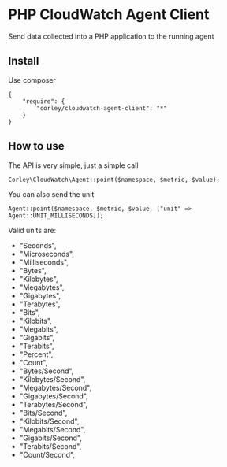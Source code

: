 # PHP CloudWatch Agent Client

Send data collected into a PHP application to the running agent

## Install

Use composer

```
{
    "require": {
        "corley/cloudwatch-agent-client": "*"
    }
}
```

## How to use

The API is very simple, just a simple call

```
Corley\CloudWatch\Agent::point($namespace, $metric, $value);
```

You can also send the unit

```
Agent::point($namespace, $metric, $value, ["unit" => Agent::UNIT_MILLISECONDS]);
```

Valid units are:

  * "Seconds",
  * "Microseconds",
  * "Milliseconds",
  * "Bytes",
  * "Kilobytes",
  * "Megabytes",
  * "Gigabytes",
  * "Terabytes",
  * "Bits",
  * "Kilobits",
  * "Megabits",
  * "Gigabits",
  * "Terabits",
  * "Percent",
  * "Count",
  * "Bytes/Second",
  * "Kilobytes/Second",
  * "Megabytes/Second",
  * "Gigabytes/Second",
  * "Terabytes/Second",
  * "Bits/Second",
  * "Kilobits/Second",
  * "Megabits/Second",
  * "Gigabits/Second",
  * "Terabits/Second",
  * "Count/Second",

